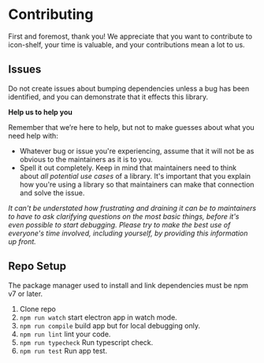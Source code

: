 # Contributing

First and foremost, thank you! We appreciate that you want to contribute to icon-shelf, your time is valuable, and your contributions mean a lot to us.

## Issues

Do not create issues about bumping dependencies unless a bug has been identified, and you can demonstrate that it effects this library.

**Help us to help you**

Remember that we’re here to help, but not to make guesses about what you need help with:

- Whatever bug or issue you're experiencing, assume that it will not be as obvious to the maintainers as it is to you.
- Spell it out completely. Keep in mind that maintainers need to think about _all potential use cases_ of a library. It's important that you explain how you're using a library so that maintainers can make that connection and solve the issue.

_It can't be understated how frustrating and draining it can be to maintainers to have to ask clarifying questions on the most basic things, before it's even possible to start debugging. Please try to make the best use of everyone's time involved, including yourself, by providing this information up front._

## Repo Setup

The package manager used to install and link dependencies must be npm v7 or later.

1. Clone repo
1. `npm run watch` start electron app in watch mode.
1. `npm run compile` build app but for local debugging only.
1. `npm run lint` lint your code.
1. `npm run typecheck` Run typescript check.
1. `npm run test` Run app test.
